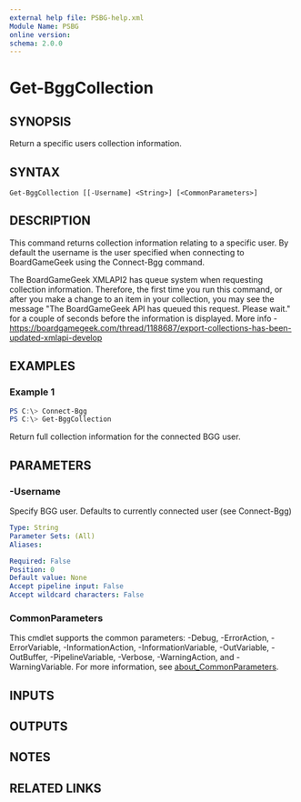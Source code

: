 ```yaml
---
external help file: PSBG-help.xml
Module Name: PSBG
online version:
schema: 2.0.0
---
```


# Get-BggCollection

## SYNOPSIS

Return a specific users collection information.

## SYNTAX

```
Get-BggCollection [[-Username] <String>] [<CommonParameters>]
```

## DESCRIPTION

This command returns collection information relating to a specific user. By default the username is the user
specified when connecting to BoardGameGeek using the Connect-Bgg command.

The BoardGameGeek XMLAPI2 has queue system when requesting collection information. Therefore,
the first time you run this command, or after you make a change to an item in your collection, you may see the
message "The BoardGameGeek API has queued this request. Please wait." for a couple of seconds before the information
is displayed. More info - https://boardgamegeek.com/thread/1188687/export-collections-has-been-updated-xmlapi-develop

## EXAMPLES

### Example 1

```powershell
PS C:\> Connect-Bgg
PS C:\> Get-BggCollection
```

Return full collection information for the connected BGG user.

## PARAMETERS

### -Username

Specify BGG user. Defaults to currently connected user (see Connect-Bgg)

```yaml
Type: String
Parameter Sets: (All)
Aliases:

Required: False
Position: 0
Default value: None
Accept pipeline input: False
Accept wildcard characters: False
```

### CommonParameters
This cmdlet supports the common parameters: -Debug, -ErrorAction, -ErrorVariable, -InformationAction, -InformationVariable, -OutVariable, -OutBuffer, -PipelineVariable, -Verbose, -WarningAction, and -WarningVariable. For more information, see [about_CommonParameters](http://go.microsoft.com/fwlink/?LinkID=113216).

## INPUTS

## OUTPUTS

## NOTES

## RELATED LINKS
